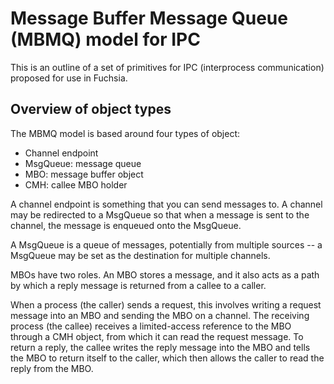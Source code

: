 # Message Buffer Message Queue (MBMQ) model for IPC

This is an outline of a set of primitives for IPC (interprocess
communication) proposed for use in Fuchsia.

## Overview of object types

The MBMQ model is based around four types of object:

*   Channel endpoint
*   MsgQueue: message queue
*   MBO: message buffer object
*   CMH: callee MBO holder

A channel endpoint is something that you can send messages to.  A
channel may be redirected to a MsgQueue so that when a message is sent
to the channel, the message is enqueued onto the MsgQueue.

A MsgQueue is a queue of messages, potentially from multiple sources
-- a MsgQueue may be set as the destination for multiple channels.

MBOs have two roles.  An MBO stores a message, and it also acts as a
path by which a reply message is returned from a callee to a caller.

When a process (the caller) sends a request, this involves writing a
request message into an MBO and sending the MBO on a channel.  The
receiving process (the callee) receives a limited-access reference to
the MBO through a CMH object, from which it can read the request
message.  To return a reply, the callee writes the reply message into
the MBO and tells the MBO to return itself to the caller, which then
allows the caller to read the reply from the MBO.
